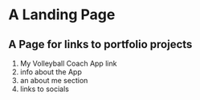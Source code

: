 # A Landing Page

## A Page for links to portfolio projects


   1. My Volleyball Coach App link
   1. info about the App
   1. an about me section
   1. links to socials
